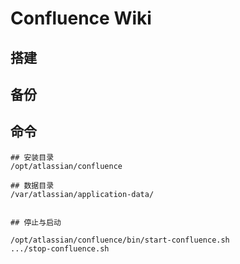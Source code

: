 # Confluence Wiki

## 搭建


## 备份


## 命令

```shell
## 安装目录
/opt/atlassian/confluence

## 数据目录
/var/atlassian/application-data/


## 停止与启动

/opt/atlassian/confluence/bin/start-confluence.sh
.../stop-confluence.sh
```